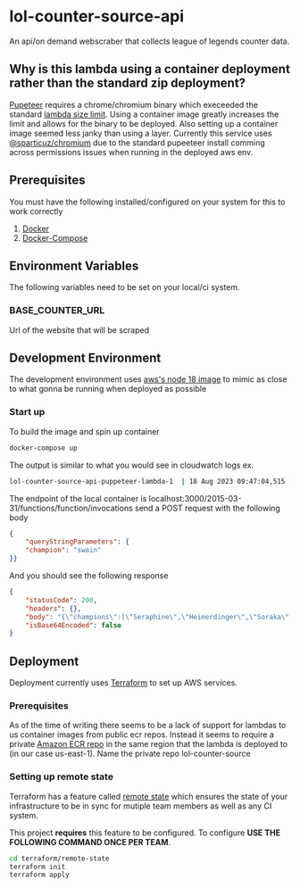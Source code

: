 # lol-counter-source-api
An api/on demand webscraber that collects league of legends counter data.

## Why is this lambda using a container deployment rather than the standard zip deployment?
[Pupeteer](https://pptr.dev/) requires a chrome/chromium binary which execeeded the standard [lambda size limit](https://docs.aws.amazon.com/lambda/latest/dg/gettingstarted-limits.html#function-configuration-deployment-and-execution). Using a container image greatly increases the limit and allows for the binary to be deployed. Also setting up a container image seemed less janky than using a layer. Currently this service uses [@sparticuz/chromium](https://github.com/Sparticuz/chromium) due to the standard pupeeteer install comming across permissions issues when running in the deployed aws env.

## Prerequisites
You must have the following installed/configured on your system for this to work correctly<br />
1. [Docker](https://www.docker.com/)
2. [Docker-Compose](https://docs.docker.com/compose/)

## Environment Variables
The following variables need to be set on your local/ci system.
### BASE_COUNTER_URL
Url of the website that will be scraped


## Development Environment
The development environment uses [aws's node 18 image](https://gallery.ecr.aws/lambda/nodejs) to mimic as close to what gonna be running when deployed as possible

### Start up
To build the image and spin up container

```bash
docker-compose up
```

The output is similar to what you would see in cloudwatch logs ex.

```bash
lol-counter-source-api-puppeteer-lambda-1  | 18 Aug 2023 09:47:04,515 [INFO] (rapid) exec '/var/runtime/bootstrap' (cwd=/var/task, handler=)
```

The endpoint of the local container is localhost:3000/2015-03-31/functions/function/invocations send a POST request with the following body
```json
{
    "queryStringParameters": {
	"champion": "swain"
}}
```
And you should see the following response
```json
{
	"statusCode": 200,
	"headers": {},
	"body": "{\"champions\":[\"Seraphine\",\"Heimerdinger\",\"Soraka\",\"Morgana\",\"Lulu\",\"Sona\",\"Nami\",\"Janna\",\"Karma\",\"Zyra\"],\"winRates\":[\"60.58% WR\",\"60.42% WR\",\"57.56% WR\",\"55.9% WR\",\"55.52% WR\",\"54.55% WR\",\"54.09% WR\",\"53.99% WR\",\"53.99% WR\",\"53.97% WR\"]}",
	"isBase64Encoded": false
}
```

## Deployment
Deployment currently uses [Terraform](https://www.terraform.io/) to set up AWS services.
### Prerequisites
As of the time of writing there seems to be a lack of support for lambdas to us container images from public ecr repos. Instead it seems to require a private [Amazon ECR repo](https://us-east-1.console.aws.amazon.com/ecr/repositories?region=us-east-1) in the same region that the lambda is deployed to (in our case us-east-1). Name the private repo lol-counter-source 

### Setting up remote state
Terraform has a feature called [remote state](https://www.terraform.io/docs/state/remote.html) which ensures the state of your infrastructure to be in sync for mutiple team members as well as any CI system.

This project **requires** this feature to be configured. To configure **USE THE FOLLOWING COMMAND ONCE PER TEAM**.

```bash
cd terraform/remote-state
terraform init
terraform apply
```


